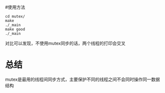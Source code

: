 #使用方法
```
cd mutex/
make
./_main
make good
./_main
```
对比可以发现，不使用mutex同步的话，两个线程的打印会交叉

# 总结
mutex是最用的线程间同步方式，主要保护不同的线程之间不会同时操作同一数据结构
